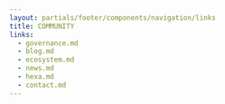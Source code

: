 ```yaml
---
layout: partials/footer/components/navigation/links
title: COMMUNITY
links:
  - governance.md
  - blog.md 
  - ecosystem.md
  - news.md
  - hexa.md
  - contact.md
---
```

